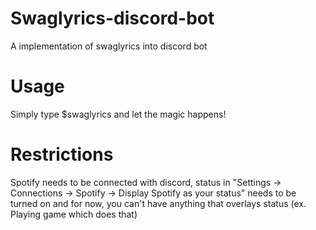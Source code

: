 # Swaglyrics-discord-bot
A implementation of swaglyrics into discord bot

# Usage

Simply type $swaglyrics and let the magic happens!

# Restrictions

Spotify needs to be connected with discord, status in "Settings -> Connections -> Spotify -> Display Spotify as your status" needs to be turned on and for now, you can't have anything that overlays status (ex. Playing game which does that)
